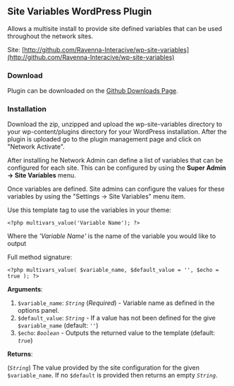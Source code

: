 ## Site Variables WordPress Plugin

Allows a multisite install to provide site defined variables that can be used
throughout the network sites.

Site: [http://github.com/Ravenna-Interacive/wp-site-variables](http://github.com/Ravenna-Interacive/wp-site-variables)

### Download

Plugin can be downloaded on the [Github Downloads Page](http://github.com/Ravenna-Interactive/wp-site-variables/archives/master).

### Installation

Download the zip, unzipped and upload the wp-site-variables directory to your
wp-content/plugins directory for your WordPress installation. After the plugin
is uploaded go to the plugin management page and click on "Network Activate".

After installing he Network Admin can define a list of variables that can be
configured for each site. This can be configured by using the __Super Admin ->
Site Variables__ menu.

Once variables are defined. Site admins can configure the values for these
variables by using the "Settings -> Site Variables" menu item.

Use this template tag to use the variables in your theme:

    <?php multivars_value('Variable Name'); ?>

Where the _'Variable Name'_ is the name of the variable you would like to
output

Full method signature:

    <?php multivars_value( $variable_name, $default_value = '', $echo = true ); ?>

__Arguments__:

1. `$variable_name`: _`String`_ (_Required_) - Variable name as defined in the options panel.
2. `$default_value`: _`String`_ - If a value has not been
defined for the give `$variable_name` (default: `''`)
3. `$echo`: _`Boolean`_ - Outputs the returned value to the template (default: _`true`_)

__Returns__:

(_`String`_) The value provided by the site configuration for the given
`$variable_name`. If no `$default` is provided then returns an empty
_`String`_.
